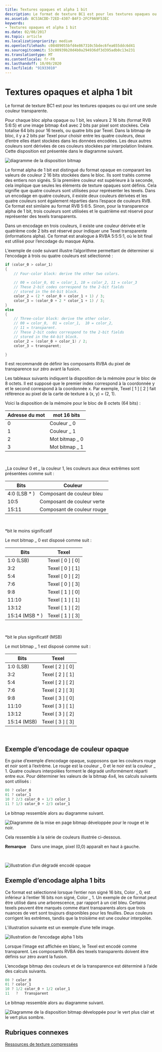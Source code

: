 ```yaml
---
title: Textures opaques et alpha 1 bit
description: Le format de texture BC1 est pour les textures opaques ou qui ont une seule couleur transparente.
ms.assetid: 8C53ACDD-72ED-4307-B4F3-2FCF9A9F53EC
keywords:
- Textures opaques et alpha 1 bit
ms.date: 02/08/2017
ms.topic: article
ms.localizationpriority: medium
ms.openlocfilehash: c08489055bfd4e867310c5bdec6fea655ddc6d41
ms.sourcegitcommit: 53c00939b20d4b0a294936df3d395adb0c13e231
ms.translationtype: MT
ms.contentlocale: fr-FR
ms.lasthandoff: 10/09/2020
ms.locfileid: "91933010"
---
```

# <a name="span-iddirect3dconceptsopaque_and_1-bit_alpha_texturesspanopaque-and-1-bit-alpha-textures"></a><span id="direct3dconcepts.opaque_and_1-bit_alpha_textures"></span>Textures opaques et alpha 1 bit

Le format de texture BC1 est pour les textures opaques ou qui ont une seule couleur transparente.

Pour chaque bloc alpha opaque ou 1 bit, les valeurs 2 16 bits (format RVB 5:6:5) et une image bitmap 4x4 avec 2 bits par pixel sont stockées. Cela totalise 64 bits pour 16 texels, ou quatre bits par Texel. Dans la bitmap de bloc, il y a 2 bits par Texel pour choisir entre les quatre couleurs, deux d’entre elles étant stockées dans les données encodées. Les deux autres couleurs sont dérivées de ces couleurs stockées par interpolation linéaire. Cette disposition est présentée dans le diagramme suivant.

![diagramme de la disposition bitmap](images/colors1.png)

Le format alpha de 1 bit est distingué du format opaque en comparant les valeurs de couleur 2 16 bits stockées dans le bloc. Ils sont traités comme des entiers non signés. Si la première couleur est supérieure à la seconde, cela implique que seules les éléments de texture opaques sont définis. Cela signifie que quatre couleurs sont utilisées pour représenter les texels. Dans un encodage en quatre couleurs, il existe deux couleurs dérivées et les quatre couleurs sont également réparties dans l’espace de couleurs RVB. Ce format est similaire au format RVB 5:6:5. Sinon, pour la transparence alpha de 1 bit, trois couleurs sont utilisées et le quatrième est réservé pour représenter des texels transparents.

Dans un encodage en trois couleurs, il existe une couleur dérivée et le quatrième code 2 bits est réservé pour indiquer une Texel transparente (informations alpha). Ce format est analogue à RVBA 5:5:5:1, où le bit final est utilisé pour l’encodage du masque Alpha.

L’exemple de code suivant illustre l’algorithme permettant de déterminer si l’encodage à trois ou quatre couleurs est sélectionné :

```cpp
if (color_0 > color_1) 
{
    // Four-color block: derive the other two colors. 
    
    // 00 = color_0, 01 = color_1, 10 = color_2, 11 = color_3
    // These 2-bit codes correspond to the 2-bit fields 
    // stored in the 64-bit block.
    color_2 = (2 * color_0 + color_1 + 1) / 3;
    color_3 = (color_0 + 2 * color_1 + 1) / 3;
}    
else
{ 
    // Three-color block: derive the other color.
    // 00 = color_0,  01 = color_1,  10 = color_2,  
    // 11 = transparent.
    // These 2-bit codes correspond to the 2-bit fields 
    // stored in the 64-bit block. 
    color_2 = (color_0 + color_1) / 2;    
    color_3 = transparent;    

}
```

Il est recommandé de définir les composants RVBA du pixel de transparence sur zéro avant la fusion.

Les tableaux suivants indiquent la disposition de la mémoire pour le bloc de 8 octets. Il est supposé que le premier index correspond à la coordonnée y et le second correspond à la coordonnée x. Par exemple, Texel \[ 1 \] \[ 2 \] fait référence au pixel de la carte de texture à (x, y) = (2, 1).

Voici la disposition de la mémoire pour le bloc de 8 octets (64 bits) :

| Adresse du mot | mot 16 bits    |
|--------------|----------------|
| 0            | Couleur \_ 0       |
| 1            | Couleur \_ 1       |
| 2            | Mot bitmap \_ 0 |
| 3            | Mot bitmap \_ 1 |

 

\_La couleur 0 et \_ la couleur 1, les couleurs aux deux extrêmes sont présentées comme suit :

| Bits        | Couleur                 |
|-------------|-----------------------|
| 4:0 (LSB \* ) | Composant de couleur bleu  |
| 10:5        | Composant de couleur verte |
| 15:11       | Composant de couleur rouge   |

 

\*bit le moins significatif

Le mot bitmap \_ 0 est disposé comme suit :

| Bits          | Texel           |
|---------------|-----------------|
| 1:0 (LSB)     | Texel \[ 0 \] \[ 0\] |
| 3:2           | Texel \[ 0 \] \[ 1\] |
| 5:4           | Texel \[ 0 \] \[ 2\] |
| 7:6           | Texel \[ 0 \] \[ 3\] |
| 9:8           | Texel \[ 1 \] \[ 0\] |
| 11:10         | Texel \[ 1 \] \[ 1\] |
| 13:12         | Texel \[ 1 \] \[ 2\] |
| 15:14 (MSB \* ) | Texel \[ 1 \] \[ 3\] |

 

\*bit le plus significatif (MSB)

Le mot bitmap \_ 1 est disposé comme suit :

| Bits        | Texel           |
|-------------|-----------------|
| 1:0 (LSB)   | Texel \[ 2 \] \[ 0\] |
| 3:2         | Texel \[ 2 \] \[ 1\] |
| 5:4         | Texel \[ 2 \] \[ 2\] |
| 7:6         | Texel \[ 2 \] \[ 3\] |
| 9:8         | Texel \[ 3 \] \[ 0\] |
| 11:10       | Texel \[ 3 \] \[ 1\] |
| 13:12       | Texel \[ 3 \] \[ 2\] |
| 15:14 (MSB) | Texel \[ 3 \] \[ 3\] |

 

## <a name="span-idexample_of_opaque_color_encodingspanspan-idexample_of_opaque_color_encodingspanspan-idexample_of_opaque_color_encodingspanexample-of-opaque-color-encoding"></a><span id="Example_of_Opaque_Color_Encoding"></span><span id="example_of_opaque_color_encoding"></span><span id="EXAMPLE_OF_OPAQUE_COLOR_ENCODING"></span>Exemple d’encodage de couleur opaque


En guise d’exemple d’encodage opaque, supposons que les couleurs rouge et noir sont à l’extrême. Le rouge est la couleur \_ 0 et le noir est la couleur \_ 1. Quatre couleurs interpolées forment le dégradé uniformément réparti entre eux. Pour déterminer les valeurs de la bitmap 4x4, les calculs suivants sont utilisés :

```cpp
00 ? color_0
01 ? color_1
10 ? 2/3 color_0 + 1/3 color_1
11 ? 1/3 color_0 + 2/3 color_1
```

Le bitmap ressemble alors au diagramme suivant.

![Diagramme de la mise en page bitmap développée pour le rouge et le noir.](images/colors2.png)

Cela ressemble à la série de couleurs illustrée ci-dessous.

**Remarque**    Dans une image, pixel (0,0) apparaît en haut à gauche.

 

![illustration d’un dégradé encodé opaque](images/redsquares.png)

## <a name="span-idexample_of_1_bit_alpha_encodingspanspan-idexample_of_1_bit_alpha_encodingspanspan-idexample_of_1_bit_alpha_encodingspanexample-of-1-bit-alpha-encoding"></a><span id="Example_of_1_Bit_Alpha_Encoding"></span><span id="example_of_1_bit_alpha_encoding"></span><span id="EXAMPLE_OF_1_BIT_ALPHA_ENCODING"></span>Exemple d’encodage alpha 1 bits


Ce format est sélectionné lorsque l’entier non signé 16 bits, Color \_ 0, est inférieur à l’entier 16 bits non signé, Color \_ 1. Un exemple de ce format peut être utilisé dans une arborescence, par rapport à un ciel bleu. Certains texels peuvent être marqués comme étant transparents alors que trois nuances de vert sont toujours disponibles pour les feuilles. Deux couleurs corrigent les extrêmes, tandis que la troisième est une couleur interpolée.

L’illustration suivante est un exemple d’une telle image.

![illustration de l’encodage alpha 1 bits](images/greenthing.png)

Lorsque l’image est affichée en blanc, le Texel est encodé comme transparent. Les composants RVBA des texels transparents doivent être définis sur zéro avant la fusion.

L’encodage bitmap des couleurs et de la transparence est déterminé à l’aide des calculs suivants.

```cpp
00 ? color_0
01 ? color_1
10 ? 1/2 color_0 + 1/2 color_1
11   ?   Transparent
```

Le bitmap ressemble alors au diagramme suivant.

![Diagramme de la disposition bitmap développée pour le vert plus clair et le vert plus sombre.](images/colors3.png)

## <a name="span-idrelated-topicsspanrelated-topics"></a><span id="related-topics"></span>Rubriques connexes


[Ressources de texture compressées](compressed-texture-resources.md)

 

 




